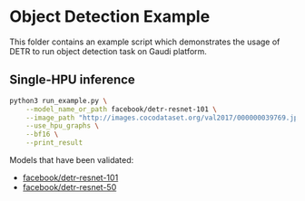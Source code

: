 <!---
Copyright 2024 The HuggingFace Team. All rights reserved.

Licensed under the Apache License, Version 2.0 (the "License");
you may not use this file except in compliance with the License.
You may obtain a copy of the License at

    http://www.apache.org/licenses/LICENSE-2.0

Unless required by applicable law or agreed to in writing, software
distributed under the License is distributed on an "AS IS" BASIS,
WITHOUT WARRANTIES OR CONDITIONS OF ANY KIND, either express or implied.
See the License for the specific language governing permissions and
limitations under the License.
-->

# Object Detection Example

This folder contains an example script which demonstrates the usage of DETR to run object detection task on Gaudi platform.

## Single-HPU inference

```bash
python3 run_example.py \
	--model_name_or_path facebook/detr-resnet-101 \
	--image_path "http://images.cocodataset.org/val2017/000000039769.jpg" \
	--use_hpu_graphs \
	--bf16 \
	--print_result
```

Models that have been validated:
  - [facebook/detr-resnet-101](https://huggingface.co/facebook/detr-resnet-101)
  - [facebook/detr-resnet-50](https://huggingface.co/facebook/detr-resnet-50)